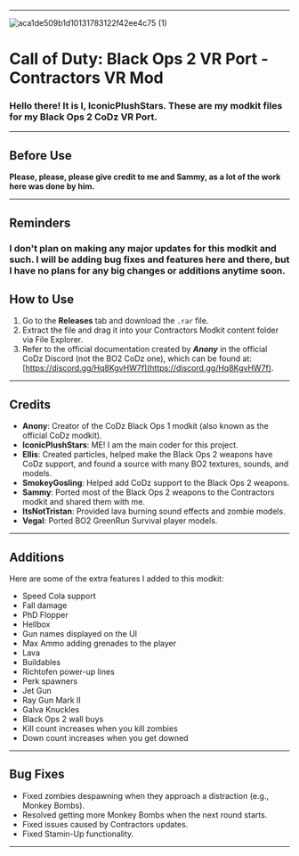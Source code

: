 
---
![aca1de509b1d10131783122f42ee4c75 (1)](https://github.com/user-attachments/assets/6da605af-cdd1-4c91-92cd-9adbb30d5710)

# Call of Duty: Black Ops 2 VR Port - Contractors VR Mod

### Hello there! It is I, IconicPlushStars. These are my modkit files for my Black Ops 2 CoDz VR Port.

---

## Before Use
**Please, please, please give credit to me and Sammy, as a lot of the work here was done by him.**

---

## Reminders

### I don't plan on making any major updates for this modkit and such. I will be adding bug fixes and features here and there, but I have no plans for any big changes or additions anytime soon.

## How to Use
1. Go to the **Releases** tab and download the `.rar` file.  
2. Extract the file and drag it into your Contractors Modkit content folder via File Explorer.  
3. Refer to the official documentation created by ***Anony*** in the official CoDz Discord (not the BO2 CoDz one), which can be found at: [https://discord.gg/Hq8KgvHW7f](https://discord.gg/Hq8KgvHW7f).  

---

## Credits
- **Anony**: Creator of the CoDz Black Ops 1 modkit (also known as the official CoDz modkit).  
- **IconicPlushStars**: ME! I am the main coder for this project.  
- **Ellis**: Created particles, helped make the Black Ops 2 weapons have CoDz support, and found a source with many BO2 textures, sounds, and models.  
- **SmokeyGosling**: Helped add CoDz support to the Black Ops 2 weapons.  
- **Sammy**: Ported most of the Black Ops 2 weapons to the Contractors modkit and shared them with me.  
- **ItsNotTristan**: Provided lava burning sound effects and zombie models.  
- **Vegal**: Ported BO2 GreenRun Survival player models.  

---

## Additions
Here are some of the extra features I added to this modkit:  
- Speed Cola support  
- Fall damage  
- PhD Flopper  
- Hellbox  
- Gun names displayed on the UI  
- Max Ammo adding grenades to the player  
- Lava  
- Buildables  
- Richtofen power-up lines  
- Perk spawners  
- Jet Gun  
- Ray Gun Mark II  
- Galva Knuckles  
- Black Ops 2 wall buys  
- Kill count increases when you kill zombies  
- Down count increases when you get downed  

---

## Bug Fixes
- Fixed zombies despawning when they approach a distraction (e.g., Monkey Bombs).  
- Resolved getting more Monkey Bombs when the next round starts.  
- Fixed issues caused by Contractors updates.  
- Fixed Stamin-Up functionality.  

---
